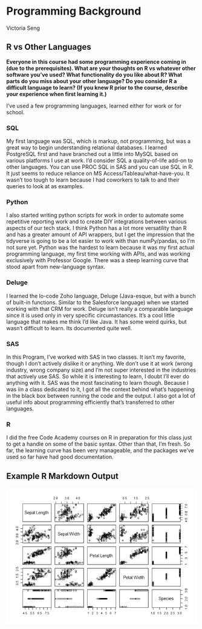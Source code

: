 Programming Background
================
Victoria Seng

## R vs Other Languages

**Everyone in this course had some programming experience coming in (due
to the prerequisites). What are your thoughts on R vs whatever other
software you’ve used? What functionality do you like about R? What parts
do you miss about your other language? Do you consider R a difficult
language to learn? (If you knew R prior to the course, describe your
experience when first learning it.)**

I’ve used a few programming languages, learned either for work or for
school.

### SQL

My first language was SQL, which is markup, not programming, but was a
great way to begin understanding relational databases. I learned
PostgreSQL first and have branched out a little into MySQL based on
various platforms I use at work. I’d consider SQL a quality-of-life
add-on to other languages. You can use PROC SQL in SAS and you can use
SQL in R. It just seems to reduce reliance on MS
Access/Tableau/what-have-you. It wasn’t too tough to learn because I had
coworkers to talk to and their queries to look at as examples.

### Python

I also started writing python scripts for work in order to automate some
repetitive reporting work and to create DIY integrations between various
aspects of our tech stack. I think Python has a lot more versatility
than R and has a greater amount of API wrappers, but I get the
impression that the tidyverse is going to be a lot easier to work with
than numPy/pandas, so I’m not sure yet. Python was the hardest to learn
because it was my first actual programming language, my first time
working with APIs, and was working exclusively with Professor Google.
There was a steep learning curve that stood apart from new-language
syntax.

### Deluge

I learned the lo-code Zoho language, Deluge (Java-esque, but with a
bunch of built-in functions. Similar to the Salesforce language) when we
started working with that CRM for work. Deluge isn’t really a comparable
language since it is used only in very specific circumastances. It’s a
cool little language that makes me think I’d like Java. It has some
weird quirks, but wasn’t difficult to learn. Its documented quite well.

### SAS

In this Program, I’ve worked with SAS in two classes. It isn’t my
favorite, though I don’t actively dislike it or anything. We don’t use
it at work (wrong industry, wrong company size) and I’m not super
interested in the industries that actively use SAS. So while it is
interesting to learn, I doubt I’ll ever do anything with it. SAS was the
most fascinating to learn though. Because I was iin a class dedicated to
it, I got all the context behind what’s happening in the black box
between running the code and the output. I also got a lot of useful info
about programming efficiently that’s transferred to other languages.

### R

I did the free Code Academy courses on R in preparation for this class
just to get a handle on some of the basic syntax. Other than that, I’m
fresh. So far, the learning curve has been very manageable, and the
packages we’ve used so far have had good documentation.

## Example R Markdown Output

![](../images/thePlot-1.png)<!-- -->
